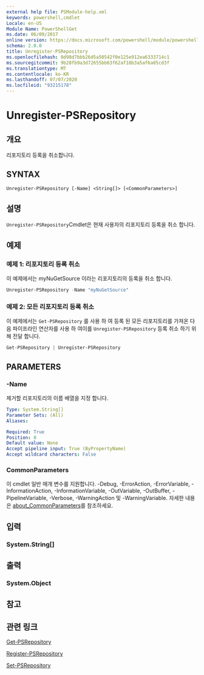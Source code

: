 ```yaml
---
external help file: PSModule-help.xml
keywords: powershell,cmdlet
Locale: en-US
Module Name: PowerShellGet
ms.date: 06/09/2017
online version: https://docs.microsoft.com/powershell/module/powershellget/unregister-psrepository?view=powershell-5.1&WT.mc_id=ps-gethelp
schema: 2.0.0
title: Unregister-PSRepository
ms.openlocfilehash: 0d98d7bbb26d5a50542f0e125e912ea6333714c1
ms.sourcegitcommit: 9b28fb9a3d72655bb63f62af18b3a5af6a05cd3f
ms.translationtype: MT
ms.contentlocale: ko-KR
ms.lasthandoff: 07/07/2020
ms.locfileid: "93215178"
---
```

# Unregister-PSRepository

## 개요
리포지토리 등록을 취소합니다.

## SYNTAX

```
Unregister-PSRepository [-Name] <String[]> [<CommonParameters>]
```

## 설명

`Unregister-PSRepository`Cmdlet은 현재 사용자의 리포지토리 등록을 취소 합니다.

## 예제

### 예제 1: 리포지토리 등록 취소

이 예제에서는 myNuGetSource 이라는 리포지토리의 등록을 취소 합니다.

```powershell
Unregister-PSRepository -Name "myNuGetSource"
```

### 예제 2: 모든 리포지토리 등록 취소

이 예제에서는 `Get-PSRepository` 를 사용 하 여 등록 된 모든 리포지토리를 가져온 다음 파이프라인 연산자를 사용 하 여이를 `Unregister-PSRepository` 등록 취소 하기 위해 전달 합니다.

```powershell
Get-PSRepository | Unregister-PSRepository
```

## PARAMETERS

### -Name

제거할 리포지토리의 이름 배열을 지정 합니다.

```yaml
Type: System.String[]
Parameter Sets: (All)
Aliases:

Required: True
Position: 0
Default value: None
Accept pipeline input: True (ByPropertyName)
Accept wildcard characters: False
```

### CommonParameters

이 cmdlet 일반 매개 변수를 지원합니다. -Debug, -ErrorAction, -ErrorVariable, -InformationAction, -InformationVariable, -OutVariable, -OutBuffer, -PipelineVariable, -Verbose, -WarningAction 및 -WarningVariable. 자세한 내용은 [about_CommonParameters](https://go.microsoft.com/fwlink/?LinkID=113216)를 참조하세요.

## 입력

### System.String[]

## 출력

### System.Object

## 참고

## 관련 링크

[Get-PSRepository](Get-PSRepository.md)

[Register-PSRepository](Register-PSRepository.md)

[Set-PSRepository](Set-PSRepository.md)

